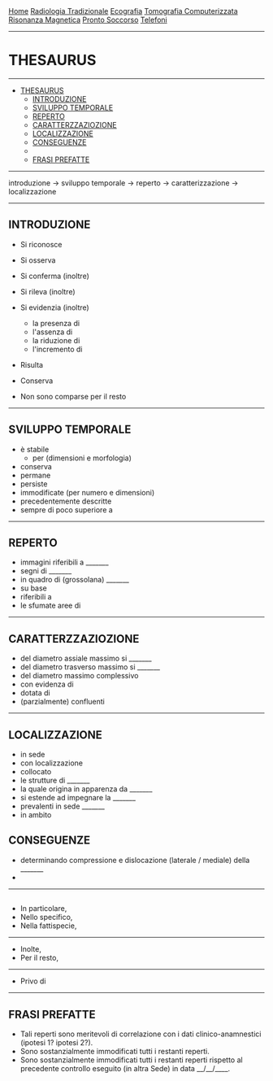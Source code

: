 <div class="topnav">
  <a href="https://sl-rad.github.io/SL-Rad-Vademecum">Home</a>
  <a href="https://sl-rad.github.io/SL-Rad-Vademecum/radiologia_tradizionale.html">Radiologia Tradizionale</a>
  <a href="https://sl-rad.github.io/SL-Rad-Vademecum/ecografia.html">Ecografia</a>
  <a href="https://sl-rad.github.io/SL-Rad-Vademecum/tomografia_computerizzata.html">Tomografia Computerizzata</a>
  <a href="https://sl-rad.github.io/SL-Rad-Vademecum/risonanza_magnetica.html">Risonanza Magnetica</a>
  <a href="https://sl-rad.github.io/SL-Rad-Vademecum/pronto_soccorso.html">Pronto Soccorso</a>
  <a href="https://sl-rad.github.io/SL-Rad-Vademecum/contatti.html">Telefoni</a>
</div>

- - -

# THESAURUS

- - -

- [THESAURUS](#thesaurus)
  - [INTRODUZIONE](#introduzione)
  - [SVILUPPO TEMPORALE](#sviluppo-temporale)
  - [REPERTO](#reperto)
  - [CARATTERZZAZIOZIONE](#caratterzzaziozione)
  - [LOCALIZZAZIONE](#localizzazione)
  - [CONSEGUENZE](#conseguenze)
  - [](#)
  - [FRASI PREFATTE](#frasi-prefatte)


- - -

introduzione &rarr; sviluppo temporale &rarr; reperto &rarr; caratterizzazione &rarr; localizzazione

---

## INTRODUZIONE

- Si riconosce
- Si osserva
- Si conferma (inoltre)
- Si rileva (inoltre)
- Si evidenzia (inoltre)
  - la presenza di
  - l'assenza di
  - la riduzione di
  - l'incremento di

- Risulta
- Conserva
- Non sono comparse per il resto


---

## SVILUPPO TEMPORALE

- è stabile
  - per (dimensioni e morfologia)
- conserva
- permane
- persiste
- immodificate (per numero e dimensioni)
- precedentemente descritte
- sempre di poco superiore a

---

## REPERTO
- immagini riferibili a _______
- segni di _______
- in quadro di (grossolana) _______
- su base
- riferibili a
- le sfumate aree di


---

## CARATTERZZAZIOZIONE
- del diametro assiale massimo si _______
- del diametro trasverso massimo si _______
- del diametro massimo complessivo
- con evidenza di 
- dotata di 
- (parzialmente) confluenti

---

## LOCALIZZAZIONE

- in sede
- con localizzazione
- collocato
- le strutture di _______
- la quale origina in apparenza da _______
- si estende ad impegnare la _______
- prevalenti in sede _______
- in ambito

## CONSEGUENZE 

- determinando compressione e dislocazione (laterale / mediale) della _______ 
- 


---

## 

- In particolare,
- Nello specifico,
- Nella fattispecie,

---

- Inolte,
- Per il resto,

---

- Privo di

---

## FRASI PREFATTE
- Tali reperti sono meritevoli di correlazione con i dati clinico-anamnestici (ipotesi 1? ipotesi 2?).
- Sono sostanzialmente immodificati tutti i restanti reperti.
- Sono sostanzialmente immodificati tutti i restanti reperti rispetto al precedente controllo eseguito (in altra Sede) in data \_\_/__/____.